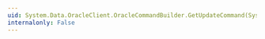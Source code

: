 ```yaml
---
uid: System.Data.OracleClient.OracleCommandBuilder.GetUpdateCommand(System.Boolean)
internalonly: False
---
```


